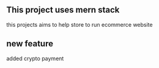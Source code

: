 ## This project uses mern stack
this projects aims to help store to run ecommerce website
## new feature
added crypto payment